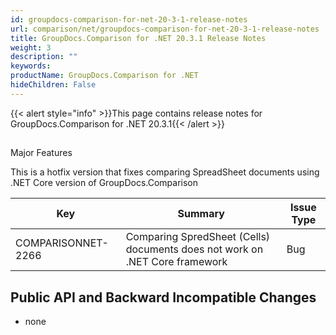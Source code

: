 ```yaml
---
id: groupdocs-comparison-for-net-20-3-1-release-notes
url: comparison/net/groupdocs-comparison-for-net-20-3-1-release-notes
title: GroupDocs.Comparison for .NET 20.3.1 Release Notes
weight: 3
description: ""
keywords: 
productName: GroupDocs.Comparison for .NET
hideChildren: False
---
```

{{< alert style="info" >}}This page contains release notes for GroupDocs.Comparison for .NET 20.3.1{{< /alert >}}

##   
Major Features

This is a hotfix version that fixes comparing SpreadSheet documents using .NET Core version of GroupDocs.Comparison

| Key | Summary | Issue Type |
| --- | --- | --- |
| COMPARISONNET-2266 | Comparing SpredSheet (Cells) documents does not work on .NET Core framework | Bug |

## Public API and Backward Incompatible Changes

*   none
